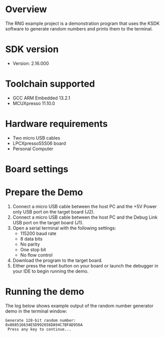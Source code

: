 Overview
========

The RNG example project is a demonstration program that uses the KSDK software to generate random numbers
and prints them to the terminal.

SDK version
===========
- Version: 2.16.000

Toolchain supported
===================
- GCC ARM Embedded  13.2.1
- MCUXpresso  11.10.0

Hardware requirements
=====================
- Two micro USB cables
- LPCXpresso55S06 board
- Personal Computer

Board settings
==============

Prepare the Demo
================
1.  Connect a micro USB cable between the host PC and the +5V Power only USB port on the target board (J2).
2.  Connect a micro USB cable between the host PC and the Debug Link USB port on the target board (J1).
3.  Open a serial terminal with the following settings:
    - 115200 baud rate
    - 8 data bits
    - No parity
    - One stop bit
    - No flow control
4.  Download the program to the target board.
5.  Either press the reset button on your board or launch the debugger in your IDE to begin running the demo.

Running the demo
================
The log below shows example output of the random number generator demo in the terminal window:
~~~~~~~~~~~~~~~~~~~~~~~~~~~~~~~~~~~
Generate 128-bit random number:
0x868516634E5D992656DA94C7BFAD956A
 Press any key to continue...
~~~~~~~~~~~~~~~~~~~~~~~~~~~~~~~~~~~
